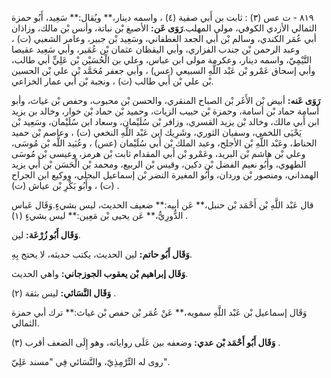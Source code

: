 ٨١٩ - ت عس (٣) : ثابت بن أَبي صفية (٤) ، واسمه دينار،** ويُقال:** سَعِيد، أَبُو حمزة الثمالي الأزدي الكوفي، مولى المهلب.**رَوَى عَن:** الأصبغ بْن نباتة، وأنس بْن مالك، وزاذان أبي عُمَر الكندي، وسالم بْن أَبي الجعد الغطفاني، وسَعِيد بْن جبير، وعامر الشعبي (ت) ، وعبد الرحمن بْن جندب الفزاري، وأبي اليقظان عثمان بْن عُمَير، وأبي سَعِيد عقيصا التَّيْمِيّ، واسمه دينار، وعكرمة مولى ابن عباس، وعلي بن الْحُسَيْن بْن عَلِيٍّ أبي طالب، وأبي إسحاق عَمْرو بْن عَبْد اللَّهِ السبيعي (عس) ، وأبي جعفر مُحَمَّد بْن علي بْن الحسين بْن علي بْن أَبي طالب (ت) ، ونجبة بْن أَبي عمار الخزاعي.

**رَوَى عَنه:** أبيض بْن الأَغَر بْن الصباح المنقري، والحسن بْن محبوب، وحفص بْن غياث، وأبو أسامة حماد بْن أسامة، وحمزة بْن حبيب الزيات، وحميد بْن حماد بْن خوار، وخالد بن يزيد ابن أَبي مالك، وخالد بْن يزيد القسري، وزافر بْن سُلَيْمان، وسعاد ابن سُلَيْمان، وسَعِيد بْن يَحْيَى اللخمي، وسفيان الثوري، وشَرِيك ابن عَبْد اللَّهِ النخعي (ت) ، وعاصم بْن حميد الحناط، وعَبْد اللَّهِ بْن الأجلح، وعبد الملك بْن أَبي سُلَيْمان (عس) ، وعُبَيد اللَّه بْن مُوسَى، وعلي بْن هاشم بْن البريد، وعَمْرو بْن أَبي المقدام ثابت بْن هرمز، وعيسى بْن مُوسَى الطهوي، وأَبُو نعيم الفضل بْن دكين، وقيس بْن الربيع، ومحمد بْن الْحَسَن بْن أَبي يزيد الهمداني، ومنصور بْن وردان، وأَبُو المغيرة النضر بْن إسماعيل البجلي، ووكيع ابن الجراح (ت) ، وأَبُو بَكْرِ بْن عياش (ت) .

قال عَبْد اللَّهِ بْن أَحْمَد بْن حنبل،** عَن أبيه:** ضعيف الحديث، ليس بشيءٍ.وَقَال عَباس الدُّورِيُّ،** عَن يحيى بْن مَعِين:** ليس بشيءٍ (١) .

**وَقَال أَبُو زُرْعَة:** لين.

**وَقَال أَبُو حاتم:** لين الحديث، يكتب حديثه، لا يحتج بِهِ.

**وَقَال إبراهيم بْن يعقوب الجوزجاني:** واهي الحديث.

**وَقَال النَّسَائي:** ليس بثقة (٢) .

وَقَال إسماعيل بْن عَبْد اللَّهِ سمويه،** عَنْ عُمَر بْن حفص بْن غياث:** ترك أبي حمزة الثمالي.

**وَقَال أَبُو أَحْمَد بْن عدي:** وضعفه بين عَلَى رواياته، وهو إِلَى الضعف أقرب (٣) .

روى له التِّرْمِذِيّ، والنَّسَائي فِي "مسند عَلِيّ".
